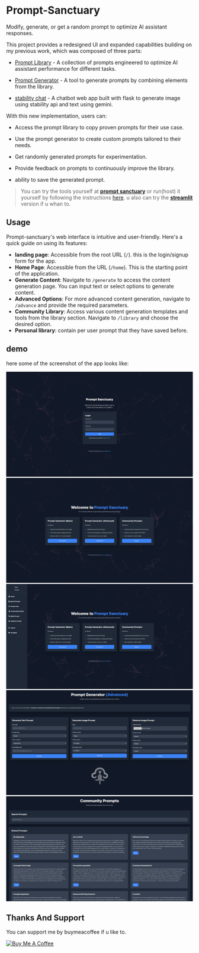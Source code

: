 # Prompt-Sanctuary

Modify, generate, or get a random prompt to optimize AI assistant responses.

This project provides a redesigned UI and expanded capabilities building on my previous work, which was composed of three parts:

- [Prompt Library](https://github.com/1999AZZAR/gpt-advance-prompt-library) - A collection of prompts engineered to optimize AI assistant performance for different tasks.

- [Prompt Generator](https://github.com/1999AZZAR/prompt-generator) - A tool to generate prompts by combining elements from the library.

- [stability chat](https://github.com/1999AZZAR/stability_chat_bot) - A chatbot web app built with flask to generate image using stability api and text using gemini.

With this new implementation, users can:

- Access the prompt library to copy proven prompts for their use case.

- Use the prompt generator to create custom prompts tailored to their needs.

- Get randomly generated prompts for experimentation.

- Provide feedback on prompts to continuously improve the library.

- ability to save the generated prompt.

> You can try the tools yourself at [**prompt sanctuary**](https://sanctuary01.pythonanywhere.com/) or run(host) it yourself by following the instructions [here](instruction.md).
> u also can try the [**streamlit**](https://github.com/1999AZZAR/streamlit_promptgen) version if u whan to.

## Usage

Prompt-sanctuary's web interface is intuitive and user-friendly. Here's a quick guide on using its features:

- **landing page**: Accessible from the root URL (`/`). this is the login/signup form for the app.
- **Home Page**: Accessible from the URL (`/home`). This is the starting point of the application.
- **Generate Content**: Navigate to `/generate` to access the content generation page. You can input text or select options to generate content.
- **Advanced Options**: For more advanced content generation, navigate to `/advance` and provide the required parameters.
- **Community Library**: Access various content generation templates and tools from the library section. Navigate to `/library` and choose the desired option.
- **Personal library**: contain per user prompt that they have saved before.

## demo

here some of the screenshot of the app looks like:

![landing page](img/3.png)
![home page](img/4.png)
![my library](img/5.png)
![prompt trial](img/6.png)
![advance generator](img/9.png)

## Thanks And Support

You can support me by buymeacoffee if u like to.

[![Buy Me A Coffee](https://cdn.buymeacoffee.com/buttons/v2/default-yellow.png)](https://www.buymeacoffee.com/azzar)
